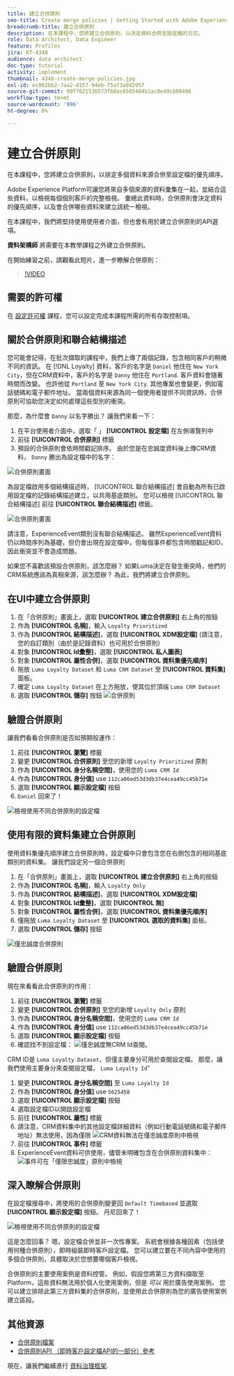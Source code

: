 ```yaml
---
title: 建立合併原則
seo-title: Create merge policies | Getting Started with Adobe Experience Platform for Data Architects and Data Engineers
breadcrumb-title: 建立合併原則
description: 在本課程中，您將建立合併原則，以決定資料合併至設定檔的方式。
role: Data Architect, Data Engineer
feature: Profiles
jira: KT-4348
audience: data architect
doc-type: tutorial
activity: implement
thumbnail: 4348-create-merge-policies.jpg
exl-id: ec862bb2-7aa2-4157-94eb-f5af3a94295f
source-git-commit: 90f7621536573f60ac6585404b1ac0e49cb08496
workflow-type: tm+mt
source-wordcount: '996'
ht-degree: 0%

---
```


# 建立合併原則

<!--20 min-->

在本課程中，您將建立合併原則，以排定多個資料來源合併至設定檔的優先順序。

Adobe Experience Platform可讓您將來自多個來源的資料彙集在一起，並結合這些資料，以檢視每個個別客戶的完整檢視。 彙總此資料時，合併原則會決定資料的優先順序，以及會合併哪些資料來建立該統一檢視。

在本課程中，我們將堅持使用使用者介面，但也會有用於建立合併原則的API選項。

**資料架構師** 將需要在本教學課程之外建立合併原則。

在開始練習之前，請觀看此短片，進一步瞭解合併原則：
>[!VIDEO](https://video.tv.adobe.com/v/330433?quality=12&learn=on)

## 需要的許可權

在 [設定許可權](configure-permissions.md) 課程，您可以設定完成本課程所需的所有存取控制項。

<!--* Permission items **[!UICONTROL Profile Management]** > **[!UICONTROL View Merge Policies]** and **[!UICONTROL Manage Merge Policies]**
* Permission item **[!UICONTROL Profile Management]** > **[!UICONTROL View Profiles]** and **[!UICONTROL Manage Profiles]**
* Permission item **[!UICONTROL Sandboxes]** > `Luma Tutorial`
* User-role access to the `Luma Tutorial Platform` product profile
-->

## 關於合併原則和聯合結構描述

您可能會記得，在批次擷取的課程中，我們上傳了兩個記錄，包含相同客戶的稍微不同的資訊。 在 [!DNL Loyalty] 資料，客戶的名字是 `Daniel` 他住在 `New York City`，但在CRM資料中，客戶的名字是 `Danny` 他住在 `Portland`. 客戶資料會隨著時間而改變。 也許他從 `Portland` 至 `New York City`. 其他專案也會變更，例如電話號碼和電子郵件地址。 當兩個資料來源為同一個使用者提供不同資訊時，合併原則可協助您決定如何處理這些型別的衝突。

那麼，為什麼會 `Danny` 以名字勝出？ 讓我們來看一下：

1. 在平台使用者介面中，選取「 」 **[!UICONTROL 設定檔]** 在左側導覽列中
1. 前往 **[!UICONTROL 合併原則]** 標籤
1. 預設的合併原則會依時間戳記排序。 由於您是在忠誠度資料後上傳CRM資料， `Danny` 勝出為設定檔中的名字：

![合併原則畫面](assets/mergepolicies-default.png)

為設定檔啟用多個結構描述時， [!UICONTROL 聯合結構描述] 會自動為所有已啟用設定檔的記錄結構描述建立，以共用基底類別。 您可以檢視 [!UICONTROL 聯合結構描述] 前往 **[!UICONTROL 聯合結構描述]** 標籤。

![合併原則畫面](assets/mergepolicies-unionSchema.png)

請注意，ExperienceEvent類別沒有聯合結構描述。 雖然ExperienceEvent資料仍以時間序列為基礎，但仍會出現在設定檔中，但每個事件都包含時間戳記和ID，因此衝突並不會造成問題。

如果您不喜歡該預設合併原則，該怎麼辦？ 如果Luma決定在發生衝突時，他們的CRM系統應該為真相來源，該怎麼辦？ 為此，我們將建立合併原則。

## 在UI中建立合併原則

1. 在「合併原則」畫面上，選取 **[!UICONTROL 建立合併原則]** 右上角的按鈕
1. 作為 **[!UICONTROL 名稱]**，輸入 `Loyalty Prioritized`
1. 作為 **[!UICONTROL 結構描述]**，選取 **[!UICONTROL XDM設定檔]** (請注意，您的自訂類別（由於是記錄資料）也可用於合併原則)
1. 對象 **[!UICONTROL Id彙整]**，選取 **[!UICONTROL 私人圖表]**
1. 對象 **[!UICONTROL 屬性合併]**，選取 **[!UICONTROL 資料集優先順序]**
1. 拖放 `Luma Loyalty Dataset` 和 `Luma CRM Dataset` 至 **[!UICONTROL 資料集]** 面板。
1. 確定 `Luma Loyalty Dataset` 在上方拖放，使其位於頂端 `Luma CRM Dataset`
1. 選取 **[!UICONTROL 儲存]** 按鈕
   <!--do i need to explain Private Graph? Is that GA?-->
   ![合併原則](assets/mergepolicies-newPolicy.png)

## 驗證合併原則

讓我們看看合併原則是否如預期般運作：

1. 前往 **[!UICONTROL 瀏覽]** 標籤
1. 變更 **[!UICONTROL 合併原則]** 至您的新增 `Loyalty Prioritized` 原則
1. 作為 **[!UICONTROL 身分名稱空間]**，使用您的 `Luma CRM Id`
1. 作為 **[!UICONTROL 身分值]** use `112ca06ed53d3db37e4cea49cc45b71e`
1. 選取 **[!UICONTROL 顯示設定檔]** 按鈕
1. `Daniel` 回來了！

![檢視使用不同合併原則的設定檔](assets/mergepolicies-lookupProfileWithMergePolicy.png)

## 使用有限的資料集建立合併原則

使用資料集優先順序建立合併原則時，設定檔中只會包含您在右側包含的相同基底類別的資料集。 讓我們設定另一個合併原則

1. 在「合併原則」畫面上，選取 **[!UICONTROL 建立合併原則]** 右上角的按鈕
1. 作為 **[!UICONTROL 名稱]**，輸入  `Loyalty Only`
1. 作為 **[!UICONTROL 結構描述]**，選取 **[!UICONTROL XDM設定檔]**
1. 對象 **[!UICONTROL Id彙整]**，選取 **[!UICONTROL 無]**
1. 對象 **[!UICONTROL 屬性合併]**，選取 **[!UICONTROL 資料集優先順序]**
1. 僅拖放 `Luma Loyalty Dataset` 至 **[!UICONTROL 選取的資料集]** 面板。
1. 選取 **[!UICONTROL 儲存]** 按鈕

![僅忠誠度合併原則](assets/mergepolicies-loyaltyOnly.png)

## 驗證合併原則

現在來看看此合併原則的作用：

1. 前往 **[!UICONTROL 瀏覽]** 標籤
1. 變更 **[!UICONTROL 合併原則]** 至您的新增 `Loyalty Only` 原則
1. 作為 **[!UICONTROL 身分名稱空間]**，使用您的 `Luma CRM Id`
1. 作為 **[!UICONTROL 身分值]** use `112ca06ed53d3db37e4cea49cc45b71e`
1. 選取 **[!UICONTROL 顯示設定檔]** 按鈕
1. 確認找不到設定檔：
   ![僅忠誠度無CRM Id查閱。](assets/mergepolicies-loyaltyOnly-noCrmLookup.png)

CRM ID是 `Luma Loyalty Dataset`，但僅主要身分可用於查閱設定檔。 那麼，讓我們使用主要身分來查閱設定檔， `Luma Loyalty Id`&quot;

1. 變更 **[!UICONTROL 身分名稱空間]** 至 `Luma Loyalty Id`
1. 作為 **[!UICONTROL 身分值]** use `5625458`
1. 選取 **[!UICONTROL 顯示設定檔]** 按鈕
1. 選取設定檔ID以開啟設定檔
1. 前往 **[!UICONTROL 屬性]** 標籤
1. 請注意，CRM資料集中的其他設定檔詳細資料（例如行動電話號碼和電子郵件地址）無法使用，因為僅限
   ![CRM資料無法在僅忠誠度原則中檢視](assets/mergepolicies-loyaltyOnly-attributes.png)
1. 前往 **[!UICONTROL 事件]** 標籤
1. ExperienceEvent資料可供使用，儘管未明確包含在合併原則資料集中：
   ![事件可在「僅限忠誠度」原則中檢視](assets/mergepolicies-loyaltyOnly-events.png)

## 深入瞭解合併原則

在設定檔搜尋中，將使用的合併原則變更回 `Default Timebased` 並選取 **[!UICONTROL 顯示設定檔]** 按鈕。 丹尼回來了！

![檢視使用不同合併原則的設定檔](assets/mergepolicies-backToDanny.png)

這是怎麼回事？ 嗯，設定檔合併並非一次性專案。 系統會根據各種因素（包括使用何種合併原則），即時組裝即時客戶設定檔。 您可以建立要在不同內容中使用的多個合併原則，具體取決於您想要哪個客戶檢視。

合併原則的主要使用案例是資料控管。 例如，假設您將第三方資料擷取至Platform，這些資料無法用於個人化使用案例，但是 _可以_ 用於廣告使用案例。 您可以建立排除此第三方資料集的合併原則，並使用此合併原則為您的廣告使用案例建立區段。

## 其他資源

* [合併原則檔案](https://experienceleague.adobe.com/docs/experience-platform/profile/merge-policies/overview.html)
* [合併原則API （即時客戶設定檔API的一部分）參考](https://www.adobe.io/experience-platform-apis/references/profile/#tag/Merge-policies)

現在，讓我們繼續進行 [資料治理框架](apply-data-governance-framework.md).
